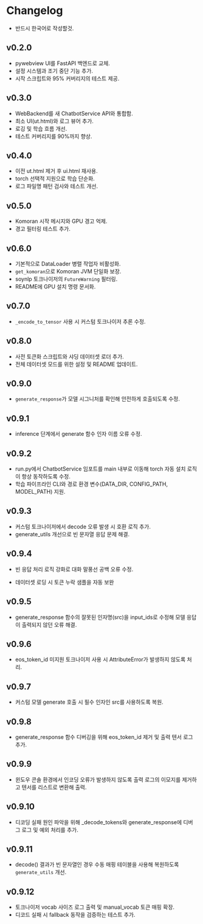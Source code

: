 # Changelog

* 반드시 한국어로 작성할것.

## v0.2.0
- pywebview UI를 FastAPI 백엔드로 교체.
- 설정 시스템과 조기 중단 기능 추가.
- 시작 스크립트와 95% 커버리지의 테스트 제공.

## v0.3.0
- WebBackend를 새 ChatbotService API와 통합함.
- 최소 UI(ut.html)와 로그 뷰어 추가.
- 로깅 및 학습 흐름 개선.
- 테스트 커버리지를 90%까지 향상.

## v0.4.0
- 이전 ut.html 제거 후 ui.html 재사용.
- torch 선택적 지원으로 학습 단순화.
- 로그 파일명 패턴 검사와 테스트 개선.

## v0.5.0
- Komoran 시작 메시지와 GPU 경고 억제.
- 경고 필터링 테스트 추가.

## v0.6.0
- 기본적으로 DataLoader 병렬 작업자 비활성화.
- `get_komoran`으로 Komoran JVM 단일화 보장.
- soynlp 토크나이저의 `FutureWarning` 필터링.
- README에 GPU 설치 명령 문서화.

## v0.7.0
- `_encode_to_tensor` 사용 시 커스텀 토크나이저 추론 수정.

## v0.8.0
- 사전 토큰화 스크립트와 샤딩 데이터셋 로더 추가.
- 전체 데이터셋 모드를 위한 설정 및 README 업데이트.

## v0.9.0
- `generate_response`가 모델 시그니처를 확인해 안전하게 호출되도록 수정.

## v0.9.1
- inference 단계에서 generate 함수 인자 이름 오류 수정.

## v0.9.2
- run.py에서 ChatbotService 임포트를 main 내부로 이동해 torch 자동 설치 로직이
  항상 동작하도록 수정.
- 학습 파이프라인 CLI와 경로 환경 변수(DATA_DIR, CONFIG_PATH, MODEL_PATH) 지원.

## v0.9.3
- 커스텀 토크나이저에서 decode 오류 발생 시 호환 로직 추가.
- generate_utils 개선으로 빈 문자열 응답 문제 해결.


## v0.9.4
- 빈 응답 처리 로직 강화로 대화 말풍선 공백 오류 수정.

- 데이터셋 로딩 시 토큰 누락 샘플을 자동 보완

## v0.9.5
- generate_response 함수의 잘못된 인자명(src)을 input_ids로 수정해 모델 응답이 출력되지 않던 오류 해결.

## v0.9.6
- eos_token_id 미지원 토크나이저 사용 시 AttributeError가 발생하지 않도록 처리.

## v0.9.7

- 커스텀 모델 generate 호출 시 필수 인자인 src를 사용하도록 복원.

## v0.9.8
- generate_response 함수 디버깅을 위해 eos_token_id 제거 및 출력 텐서 로그 추가.

## v0.9.9
- 윈도우 콘솔 환경에서 인코딩 오류가 발생하지 않도록 출력 로그의 이모지를 제거하고
  텐서를 리스트로 변환해 출력.

## v0.9.10
- 디코딩 실패 원인 파악을 위해 _decode_tokens와 generate_response에 디버그 로그
  및 예외 처리를 추가.

## v0.9.11
- decode() 결과가 빈 문자열인 경우 수동 매핑 테이블을 사용해 복원하도록
  `generate_utils` 개선.


## v0.9.12
- 토크나이저 vocab 사이즈 로그 출력 및 manual_vocab 토큰 매핑 확장.
- 디코드 실패 시 fallback 동작을 검증하는 테스트 추가.
